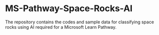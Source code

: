 # MS-Pathway-Space-Rocks-AI
The repository contains the codes and sample data for classifying space rocks using AI required for a Microsoft Learn Pathway. 
